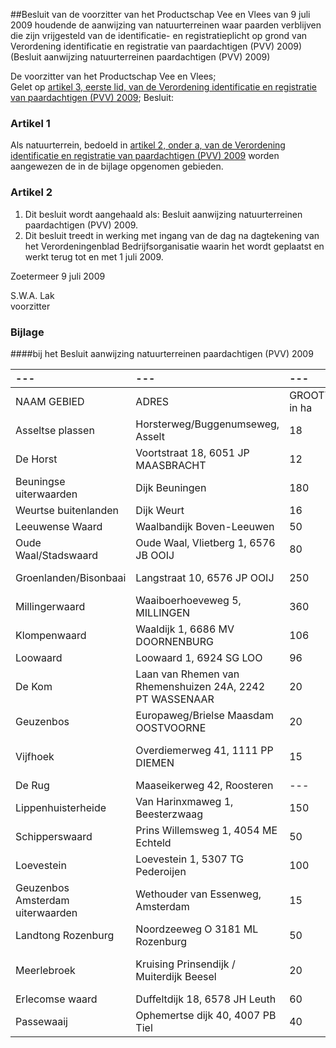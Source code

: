 <meta http-equiv='Content-Type' content='text/html; charset=utf-8' />

##Besluit van de voorzitter van het Productschap Vee en Vlees van 9 juli 2009 houdende de aanwijzing van natuurterreinen waar paarden verblijven die zijn vrijgesteld van de identificatie- en registratieplicht op grond van Verordening identificatie en registratie van paardachtigen (PVV) 2009) (Besluit aanwijzing natuurterreinen paardachtigen (PVV) 2009)

De voorzitter van het Productschap Vee en Vlees;  
Gelet op [artikel 3, eerste lid, van de Verordening identificatie en registratie van paardachtigen (PVV) 2009](../../../../../../../../pbo/verordening/identificatie/en/registratie/van/paardachtigen/(pvv)/2009/BWBR0026239/README.md);
Besluit:    

### Artikel  1  

Als natuurterrein, bedoeld in [artikel 2, onder a, van de Verordening identificatie en registratie van paardachtigen (PVV) 2009](../../../../../../../../pbo/verordening/identificatie/en/registratie/van/paardachtigen/(pvv)/2009/BWBR0026239/README.md) worden aangewezen de in de bijlage opgenomen gebieden.  

### Artikel  2  

1.  Dit besluit wordt aangehaald als: Besluit aanwijzing natuurterreinen paardachtigen (PVV) 2009.   
2.  Dit besluit treedt in werking met ingang van de dag na dagtekening van het Verordeningenblad Bedrijfsorganisatie waarin het wordt geplaatst en werkt terug tot en met 1 juli 2009.   

Zoetermeer 
9 juli 2009   

S.W.A. Lak  
voorzitter   

### Bijlage  

####bij het Besluit aanwijzing natuurterreinen paardachtigen (PVV) 2009

| --- | --- | --- | --- |
|:---|:---|:---|:---|
| NAAM GEBIED  | ADRES  | GROOTTE in ha  | TYPE GEBIED  |
| Asseltse plassen  | Horsterweg/Buggenumseweg, Asselt  | 18  | uiterwaard  |
| De Horst  | Voortstraat 18, 6051 JP MAASBRACHT  | 12  | uiterwaard  |
| Beuningse uiterwaarden  | Dijk Beuningen  | 180  | uiterwaard  |
| Weurtse buitenlanden  | Dijk Weurt  | 16  | uiterwaard  |
| Leeuwense Waard  | Waalbandijk Boven-Leeuwen  | 50  | uiterwaard  |
| Oude Waal/Stadswaard  | Oude Waal, Vlietberg 1, 6576 JB OOIJ  | 80  | uiterwaard  |
| Groenlanden/Bisonbaai  | Langstraat 10, 6576 JP OOIJ  | 250  | uiterwaard en binnendijks  |
| Millingerwaard  | Waaiboerhoeveweg 5, MILLINGEN  | 360  | uiterwaard  |
| Klompenwaard  | Waaldijk 1, 6686 MV DOORNENBURG  | 106  | uiterwaard  |
| Loowaard  | Loowaard 1, 6924 SG LOO  | 96  | uiterwaard  |
| De Kom  | Laan van Rhemen van Rhemenshuizen 24A, 2242 PT WASSENAAR  | 20  | duinen  |
| Geuzenbos  | Europaweg/Brielse Maasdam OOSTVOORNE  | 20  | bos en leidingenstrook  |
| Vijfhoek  | Overdiemerweg 41, 1111 PP DIEMEN  | 15  | bos en weide op klei-op-veen grond  |
| De Rug  | Maaseikerweg 42, Roosteren  | --- | waterwingebied  |
| Lippenhuisterheide  | Van Harinxmaweg 1, Beesterzwaag  | 150  | heide  |
| Schipperswaard  | Prins Willemsweg 1, 4054 ME Echteld  | 50  | uiterwaard  |
| Loevestein  | Loevestein 1, 5307 TG Pederoijen  | 100  | uiterwaard  |
| Geuzenbos Amsterdam uiterwaarden  | Wethouder van Essenweg, Amsterdam  | 15  | uiterwaard  |
| Landtong Rozenburg  | Noordzeeweg O 3181 ML Rozenburg  | 50  | duinen  |
| Meerlebroek  | Kruising Prinsendijk / Muiterdijk Beesel  | 20  | droge zandgrond met vennen  |
| Erlecomse waard  | Duffeltdijk 18, 6578 JH Leuth  | 60  | uiterwaard  |
| Passewaaij  | Ophemertse dijk 40, 4007 PB Tiel  | 40  | uiterwaard  |

